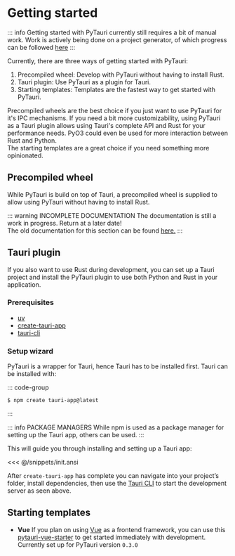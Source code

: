 # Getting started

::: info
Getting started with PyTauri currently still requires a bit of manual work. Work is actively being done on a project
generator, of which progress can be followed [here](https://github.com/pytauri/pytauri/issues/131)
:::

Currently, there are three ways of getting started with PyTauri:

1. Precompiled wheel: Develop with PyTauri without having to install Rust.
2. Tauri plugin: Use PyTauri as a plugin for Tauri.
3. Starting templates: Templates are the fastest way to get started with PyTauri.

Precompiled wheels are the best choice if you just want to use PyTauri for it's IPC mechanisms. If you need a bit more
customizability, using PyTauri as a Tauri plugin allows using Tauri's complete API and Rust for your performance needs.
PyO3 could even be used for more interaction between Rust and Python.  
The starting templates are a great choice if you need something more opinionated.

## Precompiled wheel

While PyTauri is build on top of Tauri, a precompiled wheel is supplied to allow using PyTauri without having to install
Rust.

::: warning INCOMPLETE DOCUMENTATION
The documentation is still a work in progress. Return at a later date!  
The old documentation for this section can be found [here.](https://pytauri.github.io/pytauri/dev/usage/pytauri-wheel/)
:::

## Tauri plugin

If you also want to use Rust during development, you can set up a Tauri project and install the PyTauri plugin to use
both Python and Rust in your application.

### Prerequisites

- [uv](https://docs.astral.sh/uv/)
- [create-tauri-app](https://github.com/tauri-apps/create-tauri-app)
- [tauri-cli](https://v2.tauri.app/reference/cli/)

### Setup wizard

PyTauri is a wrapper for Tauri, hence Tauri has to be installed first. Tauri can be installed with:

::: code-group

```sh [npm]
$ npm create tauri-app@latest
```

:::

::: info PACKAGE MANAGERS
While npm is used as a package manager for setting up the Tauri app, others can be used.
:::

This will guide you through installing and setting up a Tauri app:

<<< @/snippets/init.ansi

After `create-tauri-app` has complete you can navigate into your project’s folder, install dependencies, then use the
[Tauri CLI](https://tauri.app/reference/cli/) to start the development server as seen above.

## Starting templates

- **Vue**
  If you plan on using [Vue](https://vuejs.org/) as a frontend framework, you can use
  this [pytauri-vue-starter](https://github.com/ISOR3X/pytauri-vue-starter) to get started immediately with development.
  Currently set up for PyTauri version `0.3.0` 



